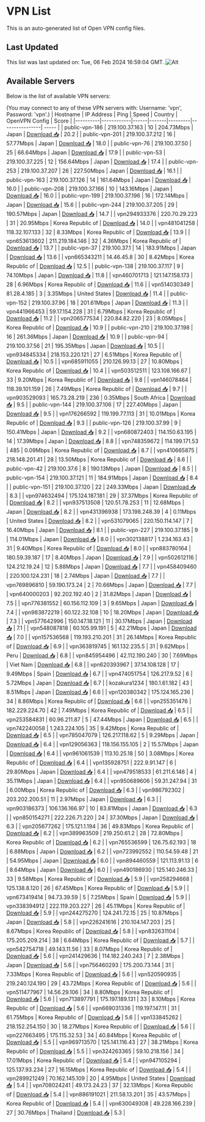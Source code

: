# VPN List

This is an auto-generated list of Open VPN config files.

## Last Updated

This list was last updated on: Tue, 06 Feb 2024 16:59:04 GMT.
![Alt](https://repobeats.axiom.co/api/embed/186b98318ef1479477931607c1ad7d823f12451f.svg "Repobeats analytics image")

## Available Servers

Below is the list of available VPN servers:

(You may connect to any of these VPN servers with: Username: 'vpn', Password: 'vpn'.)
| Hostname | IP Address | Ping | Speed | Country | OpenVPN Config | Score |
|----------|------------|------|-------|---------|----------------| ----- |
| public-vpn-186 | 219.100.37.163 | 10 | 204.73Mbps | Japan | [Download 📥](./configs/server_0_JP.ovpn) | 20.2 |
| public-vpn-201 | 219.100.37.212 | 16 | 57.77Mbps | Japan | [Download 📥](./configs/server_1_JP.ovpn) | 18.0 |
| public-vpn-76 | 219.100.37.50 | 25 | 66.64Mbps | Japan | [Download 📥](./configs/server_2_JP.ovpn) | 17.9 |
| public-vpn-53 | 219.100.37.225 | 12 | 156.64Mbps | Japan | [Download 📥](./configs/server_3_JP.ovpn) | 17.4 |
| public-vpn-253 | 219.100.37.207 | 26 | 227.50Mbps | Japan | [Download 📥](./configs/server_4_JP.ovpn) | 16.1 |
| public-vpn-163 | 219.100.37.126 | 14 | 161.64Mbps | Japan | [Download 📥](./configs/server_5_JP.ovpn) | 16.0 |
| public-vpn-208 | 219.100.37.166 | 10 | 143.16Mbps | Japan | [Download 📥](./configs/server_6_JP.ovpn) | 16.0 |
| public-vpn-199 | 219.100.37.196 | 16 | 172.14Mbps | Japan | [Download 📥](./configs/server_7_JP.ovpn) | 15.6 |
| public-vpn-244 | 219.100.37.205 | 29 | 190.57Mbps | Japan | [Download 📥](./configs/server_8_JP.ovpn) | 14.7 |
| vpn294933376 | 220.70.29.223 | 31 | 20.95Mbps | Korea Republic of | [Download 📥](./configs/server_9_KR.ovpn) | 14.0 |
| vpn481041258 | 118.32.107.133 | 32 | 8.33Mbps | Korea Republic of | [Download 📥](./configs/server_10_KR.ovpn) | 13.9 |
| vpn653613602 | 211.219.184.146 | 32 | 4.36Mbps | Korea Republic of | [Download 📥](./configs/server_11_KR.ovpn) | 13.7 |
| public-vpn-37 | 219.100.37.1 | 14 | 183.91Mbps | Japan | [Download 📥](./configs/server_12_JP.ovpn) | 13.6 |
| vpn665343211 | 14.46.45.8 | 30 | 8.42Mbps | Korea Republic of | [Download 📥](./configs/server_13_KR.ovpn) | 12.5 |
| public-vpn-138 | 219.100.37.117 | 9 | 74.10Mbps | Japan | [Download 📥](./configs/server_14_JP.ovpn) | 11.8 |
| vpn460701713 | 121.147.158.173 | 28 | 6.96Mbps | Korea Republic of | [Download 📥](./configs/server_15_KR.ovpn) | 11.6 |
| vpn514030349 | 81.28.4.185 | 3 | 3.35Mbps | United States | [Download 📥](./configs/server_16_US.ovpn) | 11.4 |
| public-vpn-152 | 219.100.37.96 | 18 | 201.61Mbps | Japan | [Download 📥](./configs/server_17_JP.ovpn) | 11.3 |
| vpn441966453 | 59.17.154.228 | 31 | 6.79Mbps | Korea Republic of | [Download 📥](./configs/server_18_KR.ovpn) | 11.2 |
| vpn206577534 | 220.84.82.220 | 23 | 8.05Mbps | Korea Republic of | [Download 📥](./configs/server_19_KR.ovpn) | 10.9 |
| public-vpn-210 | 219.100.37.198 | 16 | 261.36Mbps | Japan | [Download 📥](./configs/server_20_JP.ovpn) | 10.9 |
| public-vpn-94 | 219.100.37.56 | 21 | 195.35Mbps | Japan | [Download 📥](./configs/server_21_JP.ovpn) | 10.5 |
| vpn934845334 | 218.153.220.121 | 27 | 6.51Mbps | Korea Republic of | [Download 📥](./configs/server_22_KR.ovpn) | 10.5 |
| vpn685911055 | 210.126.99.13 | 27 | 10.80Mbps | Korea Republic of | [Download 📥](./configs/server_23_KR.ovpn) | 10.4 |
| vpn503512511 | 123.108.166.67 | 33 | 9.20Mbps | Korea Republic of | [Download 📥](./configs/server_24_KR.ovpn) | 9.8 |
| vpn146078464 | 118.39.101.159 | 26 | 7.49Mbps | Korea Republic of | [Download 📥](./configs/server_25_KR.ovpn) | 9.7 |
| vpn903529093 | 165.73.28.219 | 236 | 0.35Mbps | South Africa | [Download 📥](./configs/server_26_ZA.ovpn) | 9.5 |
| public-vpn-144 | 219.100.37.106 | 17 | 227.40Mbps | Japan | [Download 📥](./configs/server_27_JP.ovpn) | 9.5 |
| vpn176266592 | 119.199.77.113 | 31 | 10.01Mbps | Korea Republic of | [Download 📥](./configs/server_28_KR.ovpn) | 9.3 |
| public-vpn-126 | 219.100.37.99 | 9 | 150.41Mbps | Japan | [Download 📥](./configs/server_29_JP.ovpn) | 9.2 |
| vpn680872403 | 114.150.63.195 | 14 | 17.39Mbps | Japan | [Download 📥](./configs/server_30_JP.ovpn) | 8.8 |
| vpn748359672 | 114.199.171.53 | 485 | 0.09Mbps | Korea Republic of | [Download 📥](./configs/server_31_KR.ovpn) | 8.7 |
| vpn410665875 | 218.148.201.41 | 28 | 13.50Mbps | Korea Republic of | [Download 📥](./configs/server_32_KR.ovpn) | 8.6 |
| public-vpn-42 | 219.100.37.6 | 8 | 190.13Mbps | Japan | [Download 📥](./configs/server_33_JP.ovpn) | 8.5 |
| public-vpn-154 | 219.100.37.121 | 11 | 184.91Mbps | Japan | [Download 📥](./configs/server_34_JP.ovpn) | 8.4 |
| public-vpn-151 | 219.100.37.120 | 22 | 249.33Mbps | Japan | [Download 📥](./configs/server_35_JP.ovpn) | 8.3 |
| vpn974632494 | 175.124.187.181 | 29 | 37.37Mbps | Korea Republic of | [Download 📥](./configs/server_36_KR.ovpn) | 8.2 |
| vpn937513508 | 120.51.78.253 | 11 | 12.68Mbps | Japan | [Download 📥](./configs/server_37_JP.ovpn) | 8.2 |
| vpn431396938 | 173.198.248.39 | 4 | 0.11Mbps | United States | [Download 📥](./configs/server_38_US.ovpn) | 8.2 |
| vpn531079065 | 220.150.114.147 | 7 | 16.40Mbps | Japan | [Download 📥](./configs/server_39_JP.ovpn) | 8.1 |
| public-vpn-227 | 219.100.37.185 | 9 | 114.01Mbps | Japan | [Download 📥](./configs/server_40_JP.ovpn) | 8.0 |
| vpn302138817 | 1.234.163.43 | 31 | 9.40Mbps | Korea Republic of | [Download 📥](./configs/server_41_KR.ovpn) | 8.0 |
| vpn883780164 | 180.59.39.187 | 17 | 8.40Mbps | Japan | [Download 📥](./configs/server_42_JP.ovpn) | 7.9 |
| vpn502612116 | 124.212.19.24 | 12 | 5.88Mbps | Japan | [Download 📥](./configs/server_43_JP.ovpn) | 7.7 |
| vpn458409460 | 220.100.124.231 | 18 | 2.74Mbps | Japan | [Download 📥](./configs/server_44_JP.ovpn) | 7.7 |
| vpn769896810 | 59.190.173.24 | 2 | 70.66Mbps | Japan | [Download 📥](./configs/server_45_JP.ovpn) | 7.7 |
| vpn640000203 | 92.202.192.40 | 2 | 31.82Mbps | Japan | [Download 📥](./configs/server_46_JP.ovpn) | 7.5 |
| vpn776381552 | 60.156.112.109 | 3 | 9.65Mbps | Japan | [Download 📥](./configs/server_47_JP.ovpn) | 7.4 |
| vpn983872219 | 60.122.32.108 | 10 | 18.20Mbps | Japan | [Download 📥](./configs/server_48_JP.ovpn) | 7.3 |
| vpn577642996 | 150.147.18.121 | 11 | 30.17Mbps | Japan | [Download 📥](./configs/server_49_JP.ovpn) | 7.1 |
| vpn548087818 | 60.105.99.191 | 5 | 42.21Mbps | Japan | [Download 📥](./configs/server_50_JP.ovpn) | 7.0 |
| vpn157536568 | 119.193.210.201 | 31 | 26.14Mbps | Korea Republic of | [Download 📥](./configs/server_51_KR.ovpn) | 6.9 |
| vpn363819745 | 161.132.235.5 | 31 | 9.62Mbps | Peru | [Download 📥](./configs/server_52_PE.ovpn) | 6.8 |
| vpn845954496 | 42.112.190.240 | 30 | 7.69Mbps | Viet Nam | [Download 📥](./configs/server_53_VN.ovpn) | 6.8 |
| vpn620393967 | 37.14.108.128 | 17 | 9.49Mbps | Spain | [Download 📥](./configs/server_54_ES.ovpn) | 6.7 |
| vpn474051754 | 126.217.9.52 | 6 | 5.72Mbps | Japan | [Download 📥](./configs/server_55_JP.ovpn) | 6.7 |
| kozakura1234 | 180.1.61.182 | 43 | 8.51Mbps | Japan | [Download 📥](./configs/server_56_JP.ovpn) | 6.6 |
| vpn120380342 | 175.124.165.236 | 34 | 8.86Mbps | Korea Republic of | [Download 📥](./configs/server_57_KR.ovpn) | 6.6 |
| vpn255351476 | 182.229.224.70 | 42 | 7.49Mbps | Korea Republic of | [Download 📥](./configs/server_58_KR.ovpn) | 6.5 |
| vpn253584831 | 60.96.211.87 | 5 | 47.44Mbps | Japan | [Download 📥](./configs/server_59_JP.ovpn) | 6.5 |
| vpn742240058 | 1.243.224.105 | 35 | 9.42Mbps | Korea Republic of | [Download 📥](./configs/server_60_KR.ovpn) | 6.5 |
| vpn785047079 | 126.217.118.62 | 5 | 9.29Mbps | Japan | [Download 📥](./configs/server_61_JP.ovpn) | 6.4 |
| vpn129056363 | 118.156.155.105 | 2 | 15.57Mbps | Japan | [Download 📥](./configs/server_62_JP.ovpn) | 6.4 |
| vpn961061539 | 113.10.25.18 | 50 | 3.08Mbps | Korea Republic of | [Download 📥](./configs/server_63_KR.ovpn) | 6.4 |
| vpn135928751 | 222.9.91.147 | 6 | 29.80Mbps | Japan | [Download 📥](./configs/server_64_JP.ovpn) | 6.4 |
| vpn479518533 | 61.211.6.146 | 4 | 35.11Mbps | Japan | [Download 📥](./configs/server_65_JP.ovpn) | 6.4 |
| vpn950689606 | 59.31.247.94 | 31 | 6.00Mbps | Korea Republic of | [Download 📥](./configs/server_66_KR.ovpn) | 6.3 |
| vpn986792302 | 203.202.200.51 | 11 | 2.97Mbps | Japan | [Download 📥](./configs/server_67_JP.ovpn) | 6.3 |
| vpn903186373 | 106.136.166.97 | 10 | 83.81Mbps | Japan | [Download 📥](./configs/server_68_JP.ovpn) | 6.3 |
| vpn850154271 | 222.226.71.220 | 24 | 37.30Mbps | Japan | [Download 📥](./configs/server_69_JP.ovpn) | 6.3 |
| vpn205677262 | 175.121.1.194 | 36 | 49.83Mbps | Korea Republic of | [Download 📥](./configs/server_70_KR.ovpn) | 6.2 |
| vpn389963509 | 219.250.61.2 | 28 | 72.80Mbps | Korea Republic of | [Download 📥](./configs/server_71_KR.ovpn) | 6.2 |
| vpn765536599 | 126.75.62.193 | 18 | 6.88Mbps | Japan | [Download 📥](./configs/server_72_JP.ovpn) | 6.2 |
| vpn723992552 | 110.54.59.48 | 21 | 54.95Mbps | Japan | [Download 📥](./configs/server_73_JP.ovpn) | 6.0 |
| vpn894460559 | 121.113.91.13 | 6 | 8.64Mbps | Japan | [Download 📥](./configs/server_74_JP.ovpn) | 6.0 |
| vpn490186930 | 125.140.246.33 | 33 | 9.58Mbps | Korea Republic of | [Download 📥](./configs/server_75_KR.ovpn) | 5.9 |
| vpn258294668 | 125.138.8.120 | 26 | 67.45Mbps | Korea Republic of | [Download 📥](./configs/server_76_KR.ovpn) | 5.9 |
| vpn673419414 | 94.73.39.59 | 5 | 7.25Mbps | Spain | [Download 📥](./configs/server_77_ES.ovpn) | 5.9 |
| vpn338394912 | 222.119.203.227 | 26 | 45.11Mbps | Korea Republic of | [Download 📥](./configs/server_78_KR.ovpn) | 5.9 |
| vpn244275270 | 124.241.72.15 | 25 | 10.87Mbps | Japan | [Download 📥](./configs/server_79_JP.ovpn) | 5.8 |
| vpn226241616 | 210.104.147.203 | 25 | 8.67Mbps | Korea Republic of | [Download 📥](./configs/server_80_KR.ovpn) | 5.8 |
| vpn832631104 | 175.205.209.214 | 38 | 6.64Mbps | Korea Republic of | [Download 📥](./configs/server_81_KR.ovpn) | 5.7 |
| vpn542754718 | 49.143.11.56 | 33 | 8.07Mbps | Korea Republic of | [Download 📥](./configs/server_82_KR.ovpn) | 5.6 |
| vpn241429636 | 114.182.240.243 | 7 | 2.38Mbps | Japan | [Download 📥](./configs/server_83_JP.ovpn) | 5.6 |
| vpn756460293 | 175.200.73.144 | 31 | 7.33Mbps | Korea Republic of | [Download 📥](./configs/server_84_KR.ovpn) | 5.6 |
| vpn520590935 | 219.240.124.190 | 29 | 43.72Mbps | Korea Republic of | [Download 📥](./configs/server_85_KR.ovpn) | 5.6 |
| vpn511477967 | 14.56.29.106 | 34 | 8.80Mbps | Korea Republic of | [Download 📥](./configs/server_86_KR.ovpn) | 5.6 |
| vpn713897791 | 175.197.189.131 | 33 | 8.10Mbps | Korea Republic of | [Download 📥](./configs/server_87_KR.ovpn) | 5.6 |
| vpn669031336 | 119.197.147.11 | 31 | 61.75Mbps | Korea Republic of | [Download 📥](./configs/server_88_KR.ovpn) | 5.6 |
| vpn133845262 | 218.152.254.150 | 30 | 18.27Mbps | Korea Republic of | [Download 📥](./configs/server_89_KR.ovpn) | 5.6 |
| vpn227663495 | 175.115.32.53 | 34 | 40.84Mbps | Korea Republic of | [Download 📥](./configs/server_90_KR.ovpn) | 5.5 |
| vpn969713570 | 125.141.116.43 | 27 | 38.21Mbps | Korea Republic of | [Download 📥](./configs/server_91_KR.ovpn) | 5.5 |
| vpn324263365 | 59.10.218.156 | 34 | 17.01Mbps | Korea Republic of | [Download 📥](./configs/server_92_KR.ovpn) | 5.4 |
| vpn947105294 | 125.137.93.234 | 27 | 16.15Mbps | Korea Republic of | [Download 📥](./configs/server_93_KR.ovpn) | 5.4 |
| vpn289921249 | 70.162.145.109 | 20 | 4.95Mbps | United States | [Download 📥](./configs/server_94_US.ovpn) | 5.4 |
| vpn708024241 | 49.173.24.23 | 37 | 32.13Mbps | Korea Republic of | [Download 📥](./configs/server_95_KR.ovpn) | 5.4 |
| vpn886191021 | 211.58.13.201 | 35 | 43.57Mbps | Korea Republic of | [Download 📥](./configs/server_96_KR.ovpn) | 5.4 |
| vpn630049308 | 49.228.166.239 | 27 | 30.76Mbps | Thailand | [Download 📥](./configs/server_97_TH.ovpn) | 5.3 |
